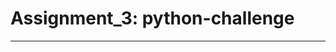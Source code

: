 # Assignment_3: python-challenge

-----------------------------------------------------------------------------------------------------------
